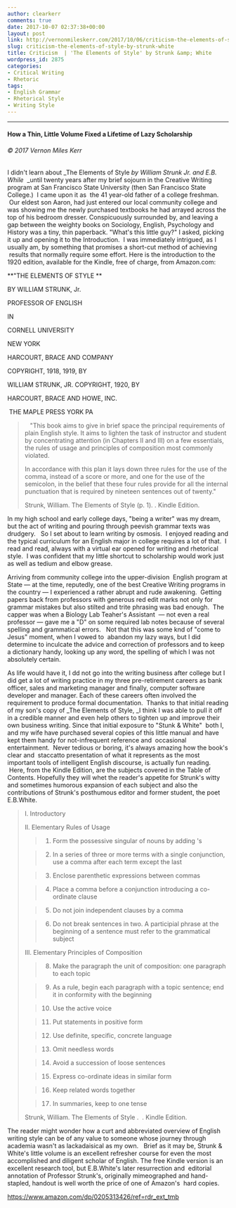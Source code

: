 ```yaml
---
author: clearkerr
comments: true
date: 2017-10-07 02:37:38+00:00
layout: post
link: http://vernonmileskerr.com/2017/10/06/criticism-the-elements-of-style-by-strunk-white/
slug: criticism-the-elements-of-style-by-strunk-white
title: Criticism  | 'The Elements of Style' by Strunk &amp; White
wordpress_id: 2875
categories:
- Critical Writing
- Rhetoric
tags:
- English Grammar
- Rhetorical Style
- Writing Style
---
```


* * *





#### 




#### How a Thin, Little Volume Fixed a Lifetime of Lazy Scholarship




###### © 2017 Vernon Miles Kerr


I didn't learn about _The Elements of Style _by William Strunk Jr. and E.B. While_  _until twenty years after my brief sojourn in the Creative Writing program at San Francisco State University (then San Francisco State College.)  I came upon it as  the 41 year-old father of a college freshman.  Our eldest son Aaron, had just entered our local community college and was showing me the newly purchased textbooks he had arrayed across the top of his bedroom dresser. Conspicuously surrounded by, and leaving a gap between the weighty books on Sociology, English, Psychology and History was a tiny, thin paperback. "What's this little guy?" I asked, picking it up and opening it to the Introduction.  I was immediately intrigued, as I usually am, by something that promises a short-cut method of achieving  results that normally require some effort. Here is the introduction to the 1920 edition, available for the Kindle, free of charge, from Amazon.com:


**"THE ELEMENTS OF STYLE **




BY WILLIAM STRUNK, Jr.




PROFESSOR OF ENGLISH




IN




CORNELL UNIVERSITY




NEW YORK




HARCOURT, BRACE AND COMPANY




COPYRIGHT, 1918, 1919, BY




WILLIAM STRUNK, JR. COPYRIGHT, 1920, BY




HARCOURT, BRACE AND HOWE, INC.




 THE MAPLE PRESS YORK PA





<blockquote>   "This book aims to give in brief space the principal requirements of plain English style. It aims to lighten the task of instructor and student by concentrating attention (in Chapters II and III) on a few essentials, the rules of usage and principles of composition most commonly violated.

In accordance with this plan it lays down three rules for the use of the comma, instead of a score or more, and one for the use of the semicolon, in the belief that these four rules provide for all the internal punctuation that is required by nineteen sentences out of twenty."

Strunk, William. The Elements of Style (p. 1). . Kindle Edition.</blockquote>


In my high school and early college days, "being a writer" was my dream, but the act of writing and pouring through peevish grammar texts was drudgery.   So I set about to learn writing by osmosis.  I enjoyed reading and the typical curriculum for an English major in college requires a lot of that.  I read and read, always with a virtual ear opened for writing and rhetorical style.  I was confident that my little shortcut to scholarship would work just as well as tedium and elbow grease.

Arriving from community college into the upper-division  English program at State — at the time, reputedly, one of the best Creative Writing programs in the country — I experienced a rather abrupt and rude awakening.  Getting papers back from professors with generous red edit marks not only for grammar mistakes but also stilted and trite phrasing was bad enough.  The capper was when a Biology Lab Teaher's Assistant  — not even a real professor — gave me a "D" on some required lab notes because of several spelling and grammatical errors.   Not that this was some knd of "come to Jesus" moment, when I vowed to  abandon my lazy ways, but I did determine to inculcate the advice and correction of professors and to keep a dictionary handy, looking up any word, the spelling of which I was not absolutely certain.

As life would have it, I dd not go into the writing business after college but I did get a lot of writing practice in my three pre-retirement careers as bank officer, sales and marketing manager and finally, computer software developer and manager. Each of these careers often involved the requirement to produce formal documentation.  Thanks to that initial reading of my son's copy of _The Elements of Style, _I think I was able to pull it off in a credible manner and even help others to tighten up and improve their own business writing. Since that initial exposure to "Stunk & White"  both I, and my wife have purchased several copies of this little manual and have kept them handy for not-infrequent reference and  occasional entertainment.  Never tedious or boring, it's always amazing how the book's clear and  staccatto presentation of what it represents as the most important tools of intelligent English discourse, is actually fun reading.  Here, from the Kindle Edition, are the subjects covered in the Table of Contents. Hopefully they will whet the reader's appetite for Strunk's witty and sometimes humorous expansion of each subject and also the contributions of Strunk's posthumous editor and former student, the poet E.B.White.


<blockquote>I. Introductory

II. Elementary Rules of Usage

> 
> 
 	
>   1. Form the possessive singular of nouns by adding 's
> 
 	
>   2. In a series of three or more terms with a single conjunction, use a comma after each term except the last
> 
 	
>   3. Enclose parenthetic expressions between commas
> 
 	
>   4. Place a comma before a conjunction introducing a co-ordinate clause
> 
 	
>   5. Do not join independent clauses by a comma
> 
 	
>   6. Do not break sentences in two. A participial phrase at the beginning of a sentence must refer to the grammatical subject
> 

III. Elementary Principles of Composition

 	
>   8. Make the paragraph the unit of composition: one paragraph to each topic
> 
 	
>   9. As a rule, begin each paragraph with a topic sentence; end it in conformity with the beginning
> 
 	
>   10. Use the active voice
> 
 	
>   11. Put statements in positive form
> 
 	
>   12. Use definite, specific, concrete language
> 
 	
>   13. Omit needless words
> 
 	
>   14. Avoid a succession of loose sentences
> 
 	
>   15. Express co-ordinate ideas in similar form
> 
 	
>   16. Keep related words together
> 
 	
>   17. In summaries, keep to one tense
> 

Strunk, William. The Elements of Style .  . Kindle Edition.</blockquote>


The reader might wonder how a curt and abbreviated overview of English writing style can be of any value to someone whose journey through academia wasn't as lackadaisical as my own.   Brief as it may be, Strunk & White's little volume is an excellent refresher course for even the most accomplished and diligent scholar of English. The free Kindle version is an excellent research tool, but E.B.White's later resurrection and  editorial annotation of Professor Strunk's, originally mimeographed and hand-stapled, handout is well worth the price of one of Amazon's  hard copies.

https://www.amazon.com/dp/0205313426/ref=rdr_ext_tmb






